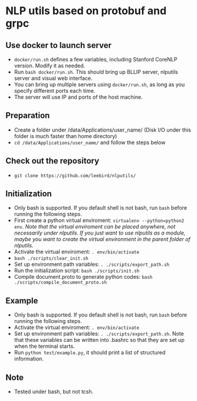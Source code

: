 # NLP utils based on protobuf and grpc

## Use docker to launch server
- `docker/run.sh` defines a few variables, including Stanford CoreNLP version. Modify it as needed.
- Run `bash docker/run.sh`. This should bring up BLLIP server, nlputils server and visual web interface.
- You can bring up multiple servers using `docker/run.sh`, as long as you specify different ports each time.
- The server will use IP and ports of the host machine.

## Preparation
- Create a folder under /data/Applications/user_name/ (Disk I/O under this folder is much faster than home directory)
- `cd /data/Applications/user_name/` and follow the steps below

## Check out the repository
- `git clone https://github.com/leebird/nlputils/`

## Initialization
- Only bash is supported. If you default shell is not bash, run `bash` before running the following steps.
- First create a python virtual enviroment: `virtualenv --python=python2 env`. _Note that the virtual enviroment can be placed anywhere, not necessarily under nlputils. If you just want to use nlputils as a module, maybe you want to create the virtual environment in the parent folder of nlputils._
- Activate the virtual enviroment: `. env/bin/activate`
- `bash ./scripts/clear_init.sh`
- Set up environment path variables: `. ./scripts/export_path.sh`
- Run the initialization script: `bash ./scripts/init.sh`
- Compile document.proto to generate python codes: `bash ./scripts/compile_document_proto.sh`

## Example
- Only bash is supported. If you default shell is not bash, run `bash` before running the following steps.
- Activate the virtual enviroment: `. env/bin/activate`
- Set up environment path variables: `. ./scripts/export_path.sh`. Note that these variables can be written into .bashrc so that they are set up when the terminal starts.
- Run `python test/example.py`, it should print a list of structured information.

## Note
- Tested under bash, but not tcsh.
